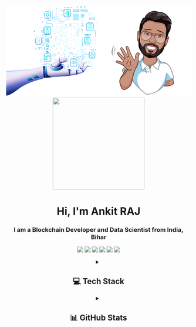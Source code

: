 
<p  align="center">
<img  src="https://github.com/ankitjha2311/ankitjha2311/blob/main/Ai.gif" width="250" height="250" />
<img  src="https://github.com/ankitjha2311/ankitjha2311/blob/main/avatar-removebg-preview.png" width="250" height="250" />
<img src="https://github.com/ankitjha2311/ankitjha2311/blob/main/transBlockch.gif" width="250" height="250" />
</p>
 
<h1 align="center">Hi, I'm Ankit RAJ</h1>
<h3 align="center">I am a Blockchain Developer and Data Scientist from India, Bihar</h3>


<p align="center">
<a href="https://linkedin.com/in/ankit-rudra-ashok-jha" target="blank"><img  src="https://img.shields.io/badge/LinkedIn-%230077B5.svg?style=for-the-badge&logo=linkedin&logoColor=white" /></a>
 <a href="https://ankitrudra.tech" target="blank"><img  src="https://img.shields.io/badge/Website-161637?style=for-the-badge&logoColor=00e5ff" /></a>
 <a href="https://medium.com/@aeonaten" target="blank"><img  src="https://img.shields.io/badge/Medium-12100E?style=for-the-badge&logo=medium&logoColor=white" /></a>
 <a href="https://medium.com/@aeonaten" target="blank"><img  src="https://img.shields.io/badge/Quora-%23B92B27.svg?style=for-the-badge&logo=Quora&logoColor=white" /></a>
 <a href="https://twitter.com/LevoAnkit" target="blank"><img  src="https://img.shields.io/badge/Twitter-%231DA1F2.svg?style=for-the-badge&logo=Twitter&logoColor=white" /></a>
<a href="https://www.researchgate.net/profile/Ankit-Raj-37/" target="blank"><img  src="https://img.shields.io/badge/ResearchGate-00CCBB?style=for-the-badge&logo=ResearchGate&logoColor=white" /></a>
</p>

<details align="center">
  <summary ><h2 > 💻 Tech Stack </h2></summary>


### Languages
![C](https://img.shields.io/badge/c-%2300599C.svg?style=for-the-badge&logo=c&logoColor=white)
![C++](https://img.shields.io/badge/c++-%2300599C.svg?style=for-the-badge&logo=c%2B%2B&logoColor=white) 
![Java](https://img.shields.io/badge/java-%23ED8B00.svg?style=for-the-badge&logo=java&logoColor=white) 
![PHP](https://img.shields.io/badge/php-%23777BB4.svg?style=for-the-badge&logo=php&logoColor=white) 

![Python](https://img.shields.io/badge/python-3670A0?style=for-the-badge&logo=python&logoColor=ffdd54) 
![Go](https://img.shields.io/badge/go-%2300ADD8.svg?style=for-the-badge&logo=go&logoColor=white) 

### Web Development
![HTML5](https://img.shields.io/badge/html5-%23E34F26.svg?style=for-the-badge&logo=html5&logoColor=white)
![JavaScript](https://img.shields.io/badge/javascript-%23323330.svg?style=for-the-badge&logo=javascript&logoColor=%23F7DF1E) 
![CSS3](https://img.shields.io/badge/css3-%231572B6.svg?style=for-the-badge&logo=css3&logoColor=white)
![Bootstrap](https://img.shields.io/badge/bootstrap-%23563D7C.svg?style=for-the-badge&logo=bootstrap&logoColor=white) 

![Angular](https://img.shields.io/badge/angular-%23DD0031.svg?style=for-the-badge&logo=angular&logoColor=white) 
![Angular.js](https://img.shields.io/badge/angular.js-%23E23237.svg?style=for-the-badge&logo=angularjs&logoColor=white) 
![jQuery](https://img.shields.io/badge/jquery-%230769AD.svg?style=for-the-badge&logo=jquery&logoColor=white) 
![Laravel](https://img.shields.io/badge/laravel-%23FF2D20.svg?style=for-the-badge&logo=laravel&logoColor=white) 

![NodeJS](https://img.shields.io/badge/node.js-6DA55F?style=for-the-badge&logo=node.js&logoColor=white) 
![React](https://img.shields.io/badge/react-%2320232a.svg?style=for-the-badge&logo=react&logoColor=%2361DAFB) 
![SASS](https://img.shields.io/badge/SASS-hotpink.svg?style=for-the-badge&logo=SASS&logoColor=white) 


### Blockchain
![Solidity](https://img.shields.io/badge/Solidity-%23363636.svg?style=for-the-badge&logo=solidity&logoColor=white) 
![Ethereum](https://img.shields.io/badge/Ethereum-3C3C3D?style=for-the-badge&logo=Ethereum&logoColor=white)
![Hyperledger](https://img.shields.io/badge/hyperledger-2F3134?style=for-the-badge&logo=hyperledger&logoColor=white)
![Solona](https://img.shields.io/badge/Solona-2F3134?style=for-the-badge&logo=solona&logoColor=white)

![Polkadot](https://img.shields.io/badge/polkadot-E6007A?style=for-the-badge&logo=polkadot&logoColor=000)
![Web3.js](https://img.shields.io/badge/Web3.js-E6007A?style=for-the-badge&logo=Web3.js&logoColor=%2361DAFB)

### Tools
![Shell Script](https://img.shields.io/badge/shell_script-%23121011.svg?style=for-the-badge&logo=gnu-bash&logoColor=white) 
![AWS](https://img.shields.io/badge/AWS-%23FF9900.svg?style=for-the-badge&logo=amazon-aws&logoColor=white) 
![Azure](https://img.shields.io/badge/azure-%230072C6.svg?style=for-the-badge&logo=azure-devops&logoColor=white) 
![Flask](https://img.shields.io/badge/flask-%23000.svg?style=for-the-badge&logo=flask&logoColor=white) 

![Apache](https://img.shields.io/badge/apache-%23D42029.svg?style=for-the-badge&logo=apache&logoColor=white)
### Databases
![MongoDB](https://img.shields.io/badge/MongoDB-%234ea94b.svg?style=for-the-badge&logo=mongodb&logoColor=white) 
![MySQL](https://img.shields.io/badge/mysql-%2300f.svg?style=for-the-badge&logo=mysql&logoColor=white) 
![SQLite](https://img.shields.io/badge/sqlite-%2307405e.svg?style=for-the-badge&logo=sqlite&logoColor=white) 
### Design 
![Adobe Photoshop](https://img.shields.io/badge/adobephotoshop-%2331A8FF.svg?style=for-the-badge&logo=adobephotoshop&logoColor=white) 
![Gimp Gnu Image Manipulation Program](https://img.shields.io/badge/Gimp-657D8B?style=for-the-badge&logo=gimp&logoColor=FFFFFF) 	
![Figma](https://img.shields.io/badge/figma-%23F24E1E.svg?style=for-the-badge&logo=figma&logoColor=white) 
![Canva](https://img.shields.io/badge/Canva-%2300C4CC.svg?style=for-the-badge&logo=Canva&logoColor=white) 
### Machine Learning & Data Sience

![Keras](https://img.shields.io/badge/Keras-%23D00000.svg?style=for-the-badge&logo=Keras&logoColor=white) 
![NumPy](https://img.shields.io/badge/numpy-%23013243.svg?style=for-the-badge&logo=numpy&logoColor=white) 
![Pandas](https://img.shields.io/badge/pandas-%23150458.svg?style=for-the-badge&logo=pandas&logoColor=white) 
![PyTorch](https://img.shields.io/badge/PyTorch-%23EE4C2C.svg?style=for-the-badge&logo=PyTorch&logoColor=white) 

![scikit-learn](https://img.shields.io/badge/scikit--learn-%23F7931E.svg?style=for-the-badge&logo=scikit-learn&logoColor=white) 
![SciPy](https://img.shields.io/badge/SciPy-%230C55A5.svg?style=for-the-badge&logo=scipy&logoColor=%white) 
![TensorFlow](https://img.shields.io/badge/TensorFlow-%23FF6F00.svg?style=for-the-badge&logo=TensorFlow&logoColor=white) 
###                                  DevOps
![Terraform](https://img.shields.io/badge/terraform-%235835CC.svg?style=for-the-badge&logo=terraform&logoColor=white) 
![Docker](https://img.shields.io/badge/docker-%230db7ed.svg?style=for-the-badge&logo=docker&logoColor=white)
</details>
<details align="center">
  <summary ><h2 > 📊 GitHub Stats</h2></summary>

<p align="center">
<img  src="https://github-readme-stats.vercel.app/api/top-langs/?username=ankitjha2311&theme=vue-dark&hide_border=false&include_all_commits=true&count_private=true&" />
</p>
<p align="center">
<img  src="https://github-readme-stats.vercel.app/api?username=ankitjha2311&show_icons=true&locale=en&theme=vue-dark&hide_border=true" alt="ankitjha2311" />
<img  src="https://github-readme-streak-stats.herokuapp.com/?user=ankitjha2311&theme=vue-dark&hide_border=true&date_format=M%20j%5B%2C%20Y%5D" alt="ankitjha2311"/>
</p>


<h3 align="center">🏆 GitHub Trophies</h3>

##

<p align="center">
<img  src="https://github-profile-trophy.vercel.app/?username=ankitjha2311&theme=onedark&no-frame=true&no-bg=false&margin-w=5"  />
</p>

